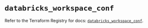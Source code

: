 # `databricks_workspace_conf`

Refer to the Terraform Registry for docs: [`databricks_workspace_conf`](https://registry.terraform.io/providers/databricks/databricks/1.81.1/docs/resources/workspace_conf).
